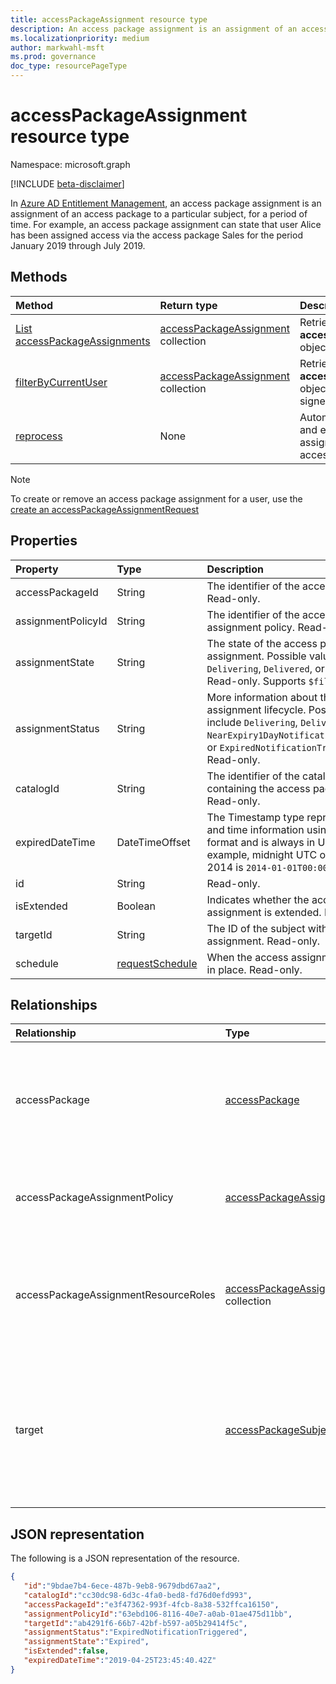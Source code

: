 ```yaml
---
title: accessPackageAssignment resource type
description: An access package assignment is an assignment of an access package to a particular subject, for a period of time.
ms.localizationpriority: medium
author: markwahl-msft
ms.prod: governance
doc_type: resourcePageType
---
```


# accessPackageAssignment resource type

Namespace: microsoft.graph

[!INCLUDE [beta-disclaimer](../../includes/beta-disclaimer.md)]

In [Azure AD Entitlement Management](entitlementmanagement-overview.md), an access package assignment is an assignment of an access package to a particular subject, for a period of time.  For example, an access package assignment can state that user Alice has been assigned access via the access package Sales for the period January 2019 through July 2019.

## Methods

| Method                                                                                         | Return type                                                                   | Description                                                                              |
| :--------------------------------------------------------------------------------------------- | :---------------------------------------------------------------------------- | :--------------------------------------------------------------------------------------- |
| [List accessPackageAssignments](../api/entitlementmanagement-list-accesspackageassignments.md) | [accessPackageAssignment](accesspackageassignment.md) collection              | Retrieve a list of **accessPackageAssignment** objects.                                  |
| [filterByCurrentUser](../api/accesspackageassignment-filterbycurrentuser.md)                   | [accessPackageAssignment](../resources/accesspackageassignment.md) collection | Retrieve the list of **accessPackageAssignment** objects filtered on the signed-in user. |
| [reprocess](../api/accesspackageassignment-reprocess.md)                                       | None                                                                          | Automatically reevaluate and enforce a user’s assignments for a specific access package. |

> [!NOTE]
> To create or remove an access package assignment for a user, use the [create an accessPackageAssignmentRequest](../api/entitlementmanagement-post-accesspackageassignmentrequests.md)

## Properties

| Property           | Type                                  | Description                                                                                                                                                                                |
| :----------------- | :------------------------------------ | :----------------------------------------------------------------------------------------------------------------------------------------------------------------------------------------- |
| accessPackageId    | String                                | The identifier of the access package. Read-only.                                                                                                                                           |
| assignmentPolicyId | String                                | The identifier of the access package assignment policy. Read-only.                                                                                                                         |
| assignmentState    | String                                | The state of the access package assignment. Possible values are `Delivering`, `Delivered`, or `Expired`. Read-only. Supports `$filter` (`eq`).                                             |
| assignmentStatus   | String                                | More information about the assignment lifecycle.  Possible values include `Delivering`, `Delivered`, `NearExpiry1DayNotificationTriggered`, or `ExpiredNotificationTriggered`.  Read-only. |
| catalogId          | String                                | The identifier of the catalog containing the access package. Read-only.                                                                                                                    |
| expiredDateTime    | DateTimeOffset                        | The Timestamp type represents date and time information using ISO 8601 format and is always in UTC time. For example, midnight UTC on Jan 1, 2014 is `2014-01-01T00:00:00Z`                |
| id                 | String                                | Read-only.                                                                                                                                                                                 |
| isExtended         | Boolean                               | Indicates whether the access package assignment is extended. Read-only.                                                                                                                    |
| targetId           | String                                | The ID of the subject with the assignment. Read-only.                                                                                                                                      |
| schedule           | [requestSchedule](requestschedule.md) | When the access assignment is to be in place. Read-only.                                                                                                                                   |

## Relationships

| Relationship                         | Type                                                                                     | Description                                                                                                                       |
| :----------------------------------- | :--------------------------------------------------------------------------------------- | :-------------------------------------------------------------------------------------------------------------------------------- |
| accessPackage                        | [accessPackage](accesspackage.md)                                                        | Read-only. Nullable. Supports `$filter` (`eq`) on the **id** property and `$expand` query parameters.                             |
| accessPackageAssignmentPolicy        | [accessPackageAssignmentPolicy](accesspackageassignmentpolicy.md)                        | Read-only. Nullable. Supports `$filter` (`eq`) on the **id** property                                                             |
| accessPackageAssignmentResourceRoles | [accessPackageAssignmentResourceRole](accesspackageassignmentresourcerole.md) collection | The resource roles delivered to the target user for this assignment. Read-only. Nullable.                                         |
| target                               | [accessPackageSubject](accesspackagesubject.md)                                          | The subject of the access package assignment. Read-only. Nullable. Supports `$expand`. Supports `$filter` (`eq`) on **objectId**. |

## JSON representation

The following is a JSON representation of the resource.

<!-- {
  "blockType": "resource",
  "optionalProperties": [

  ],
  "@odata.type": "microsoft.graph.accessPackageAssignment",
  "keyProperty": "id"
}-->

```json
{
   "id":"9bdae7b4-6ece-487b-9eb8-9679dbd67aa2",
   "catalogId":"cc30dc98-6d3c-4fa0-bed8-fd76d0efd993",
   "accessPackageId":"e3f47362-993f-4fcb-8a38-532ffca16150",
   "assignmentPolicyId":"63ebd106-8116-40e7-a0ab-01ae475d11bb",
   "targetId":"ab4291f6-66b7-42bf-b597-a05b29414f5c",
   "assignmentStatus":"ExpiredNotificationTriggered",
   "assignmentState":"Expired",
   "isExtended":false,
   "expiredDateTime":"2019-04-25T23:45:40.42Z"
}
```

<!-- uuid: 16cd6b66-4b1a-43a1-adaf-3a886856ed98
2019-02-04 14:57:30 UTC -->

<!-- {
  "type": "#page.annotation",
  "description": "accessPackageAssignment resource",
  "keywords": "",
  "section": "documentation",
  "tocPath": ""
}-->
